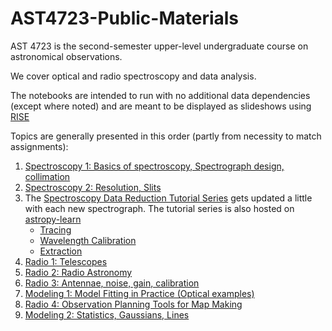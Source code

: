 # AST4723-Public-Materials

AST 4723 is the second-semester upper-level undergraduate course on astronomical observations.

We cover optical and radio spectroscopy and data analysis.

The notebooks are intended to run with no additional data dependencies (except where noted) and are meant to be displayed as slideshows using [RISE](https://rise.readthedocs.io/en/stable/)

Topics are generally presented in this order (partly from necessity to match assignments):

  1. [Spectroscopy 1: Basics of spectroscopy, Spectrograph design, collimation](https://github.com/keflavich/AST4723-Public-Materials/blob/master/Lecture%20-%20Spectroscopy%201%20-%20Spectroscopy%20and%20Spectrograph%20Design%2C%20Collimation%2C%20Diffraction.ipynb)
  2. [Spectroscopy 2: Resolution, Slits](https://github.com/keflavich/AST4723-Public-Materials/blob/master/Lecture%20-%20Spectroscopy%202%20-%20Resolution%2C%20Grating%20Equation%2C%20Slit%20rev2.ipynb)
  3. The [Spectroscopy Data Reduction Tutorial Series](https://github.com/keflavich/AST4723-Public-Materials/tree/master/spectroscopy) gets updated a little with each new spectrograph.  The tutorial series is also hosted on [astropy-learn](learn.astropy.org)
     - [Tracing](https://learn.astropy.org/tutorials/1-SpectroscopicTraceTutorial.html)
     - [Wavelength Calibration](https://learn.astropy.org/tutorials/2-WavelengthCalibration.html)
     - [Extraction](https://learn.astropy.org/tutorials/3-Trace_Extract_Wavelength-CalibrateSpectrum.html)
  4. [Radio 1: Telescopes](https://github.com/keflavich/AST4723-Public-Materials/blob/master/Lecture%20-%20Radio%201%20-%20Radio%20Telescopes.ipynb)
  5. [Radio 2: Radio Astronomy](https://github.com/keflavich/AST4723-Public-Materials/blob/master/Lecture%20-%20Radio%202%20-%20Radio%20Astronomy.ipynb)
  6. [Radio 3: Antennae, noise, gain, calibration](https://github.com/keflavich/AST4723-Public-Materials/blob/master/Lecture%20-%20Radio%203%20-%20Radio%20astronomy%20-%20antennae%2C%20noise%2C%20gain%2C%20calibration.ipynb)
  7. [Modeling 1: Model Fitting in Practice (Optical examples)](https://github.com/keflavich/AST4723-Public-Materials/blob/master/Lecture%20-%20Modeling%201%20-%20Model%20fitting%20in%20practice%20-%202022%20optical%20version.ipynb)
  8. [Radio 4: Observation Planning Tools for Map Making](https://github.com/keflavich/AST4723-Public-Materials/blob/master/Lecture%20-%20Radio%204%20-%20Observation%20Planning%20to%20Map%20Making.ipynb)
  9. [Modeling 2: Statistics, Gaussians, Lines](https://github.com/keflavich/AST4723-Public-Materials/blob/master/Lecture%20-%20Modeling%202%20-%20Statistics%2C%20Gaussians%2C%20and%20Lines.ipynb)
